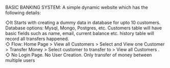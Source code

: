 
BASIC BANKING SYSTEM: A simple dynamic website which has the following details: 

◇It Starts with creating a dummy data in database for upto 10 customers. Database options: Mysql, Mongo, Postgres, etc. Customers table will have basic fields such as name, email, current balance etc. history table will record all transfers happened.  
◇ Flow: Home Page > View all Customers > Select and View one Customer > Transfer Money > Select customer to transfer to > View all Customers .  
◇ No Login Page. No User Creation. Only transfer of money between multiple users

